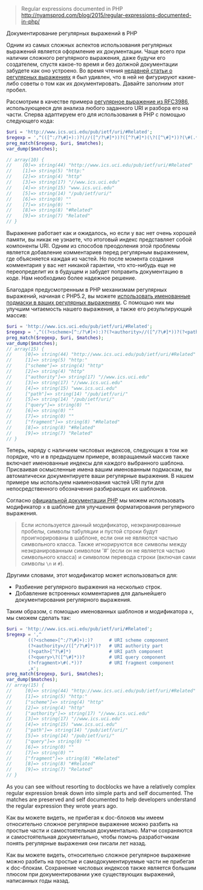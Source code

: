 >Regular expressions documented in PHP
http://nyamsprod.com/blog/2015/regular-expressions-documented-in-php/

Документирование регулярных выражений в PHP

Одним из самых сложных аспектов использования регулярных выражений является оформление их документации. Чаще всего при наличии сложного регулярного выражения, даже будучи его создателем, спустя какое-то время и без должной документации забудете как оно устроено. Во время чтения [недавней статьи о регулярных выражениях](http://www.sitepoint.com/demystifying-regex-with-practical-examples/) я был удивлен, что в ней не фигурируют какие-либо советы о том как их документировать. Давайте заполним этот пробел.

Рассмотрим в качестве примера [регулярное выражение из RFC3986](http://tools.ietf.org/html/rfc3986#appendix-B), использующееся для анализа любого заданного URI и разбора его на части. Сперва адаптируем его для использования в PHP c помощью следующего кода:

```php
$uri = 'http://www.ics.uci.edu/pub/ietf/uri/#Related';
$regexp = ',^(([^:/?\#]+):)?(//([^/?\#]*))?([^?\#]*)(\?([^\#]*))?(\#(.*))?,';
preg_match($regexp, $uri, $matches);
var_dump($matches);

// array(10) {
//    [0]=> string(44) "http://www.ics.uci.edu/pub/ietf/uri/#Related"
//    [1]=> string(5) "http:"
//    [2]=> string(4) "http"
//    [3]=> string(17) "//www.ics.uci.edu"
//    [4]=> string(15) "www.ics.uci.edu"
//    [5]=> string(14) "/pub/ietf/uri/"
//    [6]=> string(0) ""
//    [7]=> string(0) ""
//    [8]=> string(8) "#Related"
//    [9]=> string(7) "Related"
// }
```

Выражение работает как и ожидалось, но если у вас нет очень хорошей памяти, вы никак не узнаете, что итоговый индекс представляет собой компоненты URI. Одним из способов преодоления этой проблемы является добавление комментариев перед регулярным выражением, где объясняется каждая из частей. Но после момента создания комментария у вас нет никакой гарантии, что кто-нибудь еще не переопределит их в будущем и забудет поправить документацию в коде. Нам необходимо более надежное решение.

Благодаря предусмотренным в PHP механизмам регулярных выражений, начиная с PHP5.2, вы можете [использовать именованные подмаски в ваших регулярных выражениях](http://be2.php.net/manual/en/regexp.reference.subpatterns.php). С помощью них мы улучшим читаемость нашего выражения, а также его результирующий массив:

```php
$uri = 'http://www.ics.uci.edu/pub/ietf/uri/#Related';
$regexp = ',^((?<scheme>[^:/?\#]+):)?(?<authority>//([^/?\#]*))?(?<path>[^?\#]*)(?<query>\?([^\#]*))?(?<fragment>\#(.*))?,';
preg_match($regexp, $uri, $matches);
var_dump($matches);
// array(15) { 
//     [0]=> string(44) "http://www.ics.uci.edu/pub/ietf/uri/#Related"
//     [1]=> string(5) "http:"
//     ["scheme"]=> string(4) "http"
//     [2]=> string(4) "http"
//     ["authority"]=> string(17) "//www.ics.uci.edu"
//     [3]=> string(17) "//www.ics.uci.edu"
//     [4]=> string(15) "www.ics.uci.edu"
//     ["path"]=> string(14) "/pub/ietf/uri/"
//     [5]=> string(14) "/pub/ietf/uri/"
//     ["query"]=> string(0) ""
//     [6]=> string(0) ""
//     [7]=> string(0) ""
//     ["fragment"]=> string(8) "#Related"
//     [8]=> string(8) "#Related"
//     [9]=> string(7) "Related"
// }
```

Теперь, наряду с наличием числовых индексов, следующих в том же порядке, что и в предыдущем примере, возвращаемый массив также включает именованные индексы для каждого выбранного шаблона. Присваивая осмысленные имена вашим именованным подмаскам, вы автоматически документируете ваши регулярные выражения. В нашем примере мы используем наименования частей URI пути для непосредственного обозначения разбирающих их шаблонов.

Согласно [официальной документации PHP](http://be2.php.net/manual/ru/regexp.reference.internal-options.php) мы можем использовать модификатор `х` в шаблоне для улучшения форматирования регулярного выражения.

> Если используется данный модификатор, неэкранированные пробелы, символы табуляции и пустой строки будут проигнорированы в шаблоне, если они не являются частью символьного класса. Также игнорируются все символы между неэкранированным символом '#' (если он не является частью символьного класса) и символом перевода строки (включая сами символы `\n` и `#`).

Другими словами, этот модификатор может использоваться для:
* Разбиение регулярного выражения на несколько строк.
* Добавление встроенных комментариев для дальнейшего документирования регулярного выражения.

Таким образом, с помощью именованных шаблонов и модификатора `x`, мы сможем сделать так:

```php
$uri = 'http://www.ics.uci.edu/pub/ietf/uri/#Related';
$regexp = ',^
        ((?<scheme>[^:/?\#]+):)?      # URI scheme component
        (?<authority>//([^/?\#]*))?   # URI authority part
        (?<path>[^?\#]*)              # URI path component
        (?<query>\?([^\#]*))?         # URI query component
        (?<fragment>\#(.*))?          # URI fragment component
        ,x';      
preg_match($regexp, $uri, $matches);
var_dump($matches);
// array(15) { 
//     [0]=> string(44) "http://www.ics.uci.edu/pub/ietf/uri/#Related"
//     [1]=> string(5) "http:"
//     ["scheme"]=> string(4) "http"
//     [2]=> string(4) "http"
//     ["authority"]=> string(17) "//www.ics.uci.edu"
//     [3]=> string(17) "//www.ics.uci.edu"
//     [4]=> string(15) "www.ics.uci.edu"
//     ["path"]=> string(14) "/pub/ietf/uri/"
//     [5]=> string(14) "/pub/ietf/uri/"
//     ["query"]=> string(0) ""
//     [6]=> string(0) ""
//     [7]=> string(0) ""
//     ["fragment"]=> string(8) "#Related"
//     [8]=> string(8) "#Related"
//     [9]=> string(7) "Related"
// }
```

As you can see without resorting to docblocks we have a relatively complex regular expression break down into simple parts and self documented. The matches are preserved and self documented to help developers understand the regular expression they wrote years ago.

Как вы можете видеть, не прибегая к doc-блоков мы имеем относительно сложное регулярное выражение можно разбить на простые части и самостоятельная документально. Матчи сохраняются и самостоятельная документально, чтобы помочь разработчикам понять регулярные выражения они писали лет назад.

Как вы можете видеть, относительно сложное регулярное выражение можно разбить на простые и самодокументируемые части не прибегая к doc-блокам. Сохранение числовых индексов также является большим плюсом при документировании уже существующих выражений, написанных годы назад.
